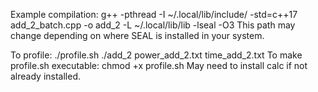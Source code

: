 Example compilation: g++ -pthread -I ~/.local/lib/include/ -std=c++17 add_2_batch.cpp -o add_2 -L ~/.local/lib/lib -lseal -O3
This path may change depending on where SEAL is installed in your system.

To profile: ./profile.sh ./add_2 power_add_2.txt time_add_2.txt
To make profile.sh executable: chmod +x profile.sh
May need to install calc if not already installed.
